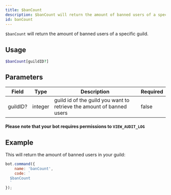 ```yaml
---
title: $banCount
description: $banCount will return the amount of banned users of a specific guild.
id: banCount
---
```


`$banCount` will return the amount of banned users of a specific guild.

## Usage

```php
$banCount[guildID?]
```

## Parameters

| Field    | Type    | Description                                                           | Required |
|----------|---------|-----------------------------------------------------------------------|----------|
| guildID? | integer | guild id of the guild you want to retrieve the amount of banned users | false    |

#### Please note that your bot requires permissions to `VIEW_AUDIT_LOG`

## Example

This will return the amount of banned users in your guild:

```javascript
bot.command({
    name: 'banCount',
    code: `
  $banCount
  `
});
```